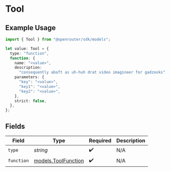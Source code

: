 # Tool

## Example Usage

```typescript
import { Tool } from "@openrouter/sdk/models";

let value: Tool = {
  type: "function",
  function: {
    name: "<value>",
    description:
      "consequently abaft as uh-huh drat video imagineer for gadzooks",
    parameters: {
      "key": "<value>",
      "key1": "<value>",
      "key2": "<value>",
    },
    strict: false,
  },
};
```

## Fields

| Field                                            | Type                                             | Required                                         | Description                                      |
| ------------------------------------------------ | ------------------------------------------------ | ------------------------------------------------ | ------------------------------------------------ |
| `type`                                           | *string*                                         | :heavy_check_mark:                               | N/A                                              |
| `function`                                       | [models.ToolFunction](../models/toolfunction.md) | :heavy_check_mark:                               | N/A                                              |